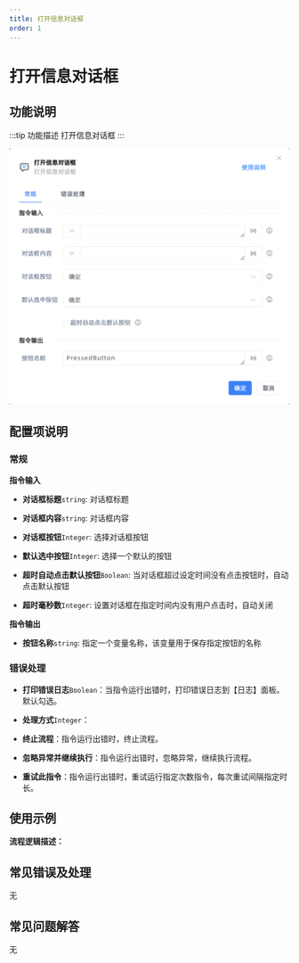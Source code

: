 ```yaml
---
title: 打开信息对话框
order: 1
---
```


# 打开信息对话框

## 功能说明

:::tip 功能描述
打开信息对话框
:::

![打开信息对话框](../../../assets/打开信息对话框_command.png)

## 配置项说明

### 常规

**指令输入**

- **对话框标题**`string`: 对话框标题

- **对话框内容**`string`: 对话框内容

- **对话框按钮**`Integer`: 选择对话框按钮

- **默认选中按钮**`Integer`: 选择一个默认的按钮

- **超时自动点击默认按钮**`Boolean`: 当对话框超过设定时间没有点击按钮时，自动点击默认按钮

- **超时毫秒数**`Integer`: 设置对话框在指定时间内没有用户点击时，自动关闭


**指令输出**

- **按钮名称**`string`: 指定一个变量名称，该变量用于保存指定按钮的名称

### 错误处理

- **打印错误日志**`Boolean`：当指令运行出错时，打印错误日志到【日志】面板。默认勾选。

- **处理方式**`Integer`：

 - **终止流程**：指令运行出错时，终止流程。

 - **忽略异常并继续执行**：指令运行出错时，忽略异常，继续执行流程。

 - **重试此指令**：指令运行出错时，重试运行指定次数指令，每次重试间隔指定时长。

## 使用示例

**流程逻辑描述：** 

## 常见错误及处理

无

## 常见问题解答

无

